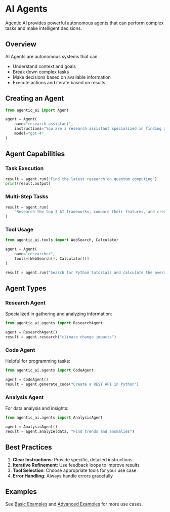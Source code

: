# AI Agents

Agentic AI provides powerful autonomous agents that can perform complex tasks and make intelligent decisions.

## Overview

AI Agents are autonomous systems that can:
- Understand context and goals
- Break down complex tasks
- Make decisions based on available information
- Execute actions and iterate based on results

## Creating an Agent

```python
from agentic_ai import Agent

agent = Agent(
    name="research-assistant",
    instructions="You are a research assistant specialized in finding and summarizing information.",
    model="gpt-4"
)
```

## Agent Capabilities

### Task Execution

```python
result = agent.run("Find the latest research on quantum computing")
print(result.output)
```

### Multi-Step Tasks

```python
result = agent.run(
    "Research the top 3 AI frameworks, compare their features, and create a summary"
)
```

### Tool Usage

```python
from agentic_ai.tools import WebSearch, Calculator

agent = Agent(
    name="researcher",
    tools=[WebSearch(), Calculator()]
)

result = agent.run("Search for Python tutorials and calculate the average duration")
```

## Agent Types

### Research Agent

Specialized in gathering and analyzing information:

```python
from agentic_ai.agents import ResearchAgent

agent = ResearchAgent()
result = agent.research("climate change impacts")
```

### Code Agent

Helpful for programming tasks:

```python
from agentic_ai.agents import CodeAgent

agent = CodeAgent()
result = agent.generate_code("Create a REST API in Python")
```

### Analysis Agent

For data analysis and insights:

```python
from agentic_ai.agents import AnalysisAgent

agent = AnalysisAgent()
result = agent.analyze(data, "Find trends and anomalies")
```

## Best Practices

1. **Clear Instructions**: Provide specific, detailed instructions
2. **Iterative Refinement**: Use feedback loops to improve results
3. **Tool Selection**: Choose appropriate tools for your use case
4. **Error Handling**: Always handle errors gracefully

## Examples

See [Basic Examples](../examples/basic.md) and [Advanced Examples](../examples/advanced.md) for more use cases.
